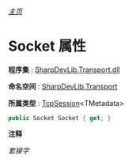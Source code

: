 ###### [主页](./Index.md "主页")

# Socket 属性

**程序集** : [SharpDevLib.Transport.dll](./SharpDevLib.Transport.assembly.md "SharpDevLib.Transport.dll")

**命名空间** : [SharpDevLib.Transport](./SharpDevLib.Transport.namespace.md "SharpDevLib.Transport")

**所属类型** : [TcpSession](./SharpDevLib.Transport.TcpSession.1.md "TcpSession")\<TMetadata\>

``` csharp
public Socket Socket { get; }
```

**注释**

*套接字*



